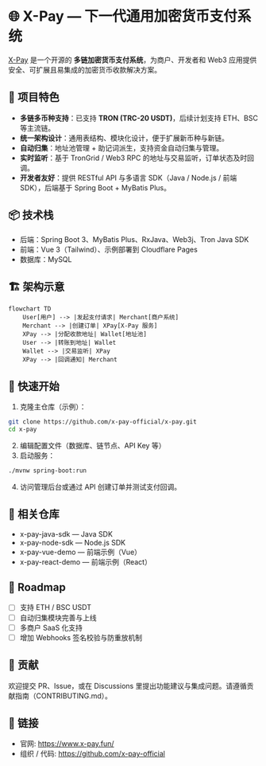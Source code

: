 # 🌐 X-Pay — 下一代通用加密货币支付系统

[X-Pay](https://www.x-pay.fun/) 是一个开源的 **多链加密货币支付系统**，为商户、开发者和 Web3 应用提供安全、可扩展且易集成的加密货币收款解决方案。

## 🚀 项目特色

- **多链多币种支持**：已支持 **TRON (TRC-20 USDT)**，后续计划支持 ETH、BSC 等主流链。  
- **统一架构设计**：通用表结构、模块化设计，便于扩展新币种与新链。  
- **自动归集**：地址池管理 + 助记词派生，支持资金自动归集与管理。  
- **实时监听**：基于 TronGrid / Web3 RPC 的地址与交易监听，订单状态及时回调。  
- **开发者友好**：提供 RESTful API 与多语言 SDK（Java / Node.js / 前端 SDK），后端基于 Spring Boot + MyBatis Plus。

## 📦 技术栈

- 后端：Spring Boot 3、MyBatis Plus、RxJava、Web3j、Tron Java SDK  
- 前端：Vue 3（Tailwind）、示例部署到 Cloudflare Pages  
- 数据库：MySQL

## 🏗 架构示意

```mermaid
flowchart TD
    User[用户] --> |发起支付请求| Merchant[商户系统]
    Merchant --> |创建订单| XPay[X-Pay 服务]
    XPay --> |分配收款地址| Wallet[地址池]
    User --> |转账到地址| Wallet
    Wallet --> |交易监听| XPay
    XPay --> |回调通知| Merchant
```

## 🔧 快速开始

1. 克隆主仓库（示例）：
```bash
git clone https://github.com/x-pay-official/x-pay.git
cd x-pay
```

2. 编辑配置文件（数据库、链节点、API Key 等）  
3. 启动服务：
```bash
./mvnw spring-boot:run
```

4. 访问管理后台或通过 API 创建订单并测试支付回调。

## 📎 相关仓库
- x-pay-java-sdk — Java SDK  
- x-pay-node-sdk — Node.js SDK  
- x-pay-vue-demo — 前端示例（Vue）  
- x-pay-react-demo — 前端示例（React）  

## 📌 Roadmap
- [ ] 支持 ETH / BSC USDT  
- [ ] 自动归集模块完善与上线  
- [ ] 多商户 SaaS 化支持  
- [ ] 增加 Webhooks 签名校验与防重放机制

## 🤝 贡献
欢迎提交 PR、Issue，或在 Discussions 里提出功能建议与集成问题。请遵循贡献指南（CONTRIBUTING.md）。

## 🔗 链接
- 官网: https://www.x-pay.fun/  
- 组织 / 代码: https://github.com/x-pay-official
